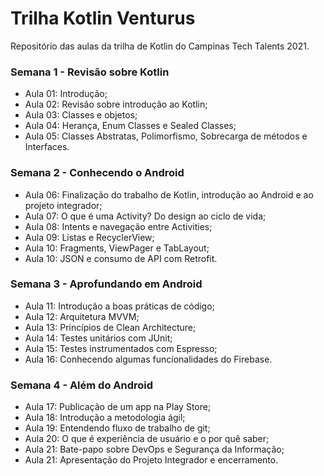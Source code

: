 # Trilha Kotlin Venturus
Repositório das aulas da trilha de Kotlin do Campinas Tech Talents 2021.

### Semana 1 - Revisão sobre Kotlin
- Aula 01: Introdução;  
- Aula 02: Revisão sobre introdução ao Kotlin;  
- Aula 03: Classes e objetos;  
- Aula 04: Herança, Enum Classes e Sealed Classes;  
- Aula 05: Classes Abstratas, Polimorfismo, Sobrecarga de métodos e Interfaces.

### Semana 2 - Conhecendo o Android
- Aula 06: Finalização do trabalho de Kotlin, introdução ao Android e ao projeto integrador;
- Aula 07: O que é uma Activity? Do design ao ciclo de vida;
- Aula 08: Intents e navegação entre Activities;
- Aula 09: Listas e RecyclerView;
- Aula 10: Fragments, ViewPager e TabLayout;
- Aula 10: JSON e consumo de API com Retrofit.

### Semana 3 - Aprofundando em Android  
- Aula 11: Introdução a boas práticas de código;
- Aula 12: Arquitetura MVVM;
- Aula 13: Princípios de Clean Architecture;
- Aula 14: Testes unitários com JUnit;
- Aula 15: Testes instrumentados com Espresso;
- Aula 16: Conhecendo algumas funcionalidades do Firebase.

### Semana 4 - Além do Android
- Aula 17: Publicação de um app na Play Store;
- Aula 18: Introdução a metodologia ágil;
- Aula 19: Entendendo fluxo de trabalho de git;
- Aula 20: O que é experiência de usuário e o por quê saber;
- Aula 21: Bate-papo sobre DevOps e Segurança da Informação;
- Aula 21: Apresentação do Projeto Integrador e encerramento.
